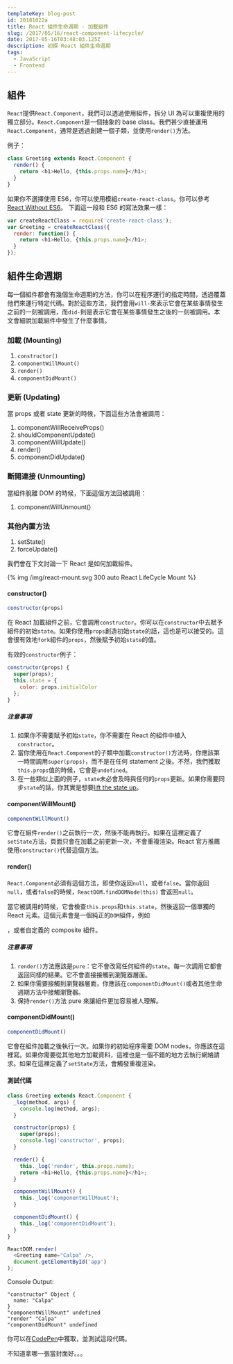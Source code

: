 ```yaml
---
templateKey: blog-post
id: 20181022a
title: React 組件生命週期 - 加載組件
slug: /2017/05/16/react-component-lifecycle/
date: 2017-05-16T03:48:03.125Z
description: 初探 React 組件生命週期
tags:
  - JavaScript
  - Frontend
---
```


## 組件

`React`提供`React.Component`，我們可以透過使用組件，拆分 UI 為可以重複使用的獨立部分。`React.Component`是一個抽象的 base class。我們甚少直接運用`React.Component`，通常是透過創建一個子類，並使用`render()`方法。

例子：

```JavaScript
class Greeting extends React.Component {
  render() {
    return <h1>Hello, {this.props.name}</h1>;
  }
}
```

如果你不選擇使用 ES6，你可以使用模組`create-react-class`。你可以參考[React Without ES6](https://facebook.github.io/react/docs/react-without-es6.html)。
下面這一段和 ES6 的寫法效果一樣：

```JavaScript
var createReactClass = require('create-react-class');
var Greeting = createReactClass({
  render: function() {
    return <h1>Hello, {this.props.name}</h1>;
  }
});
```

## 組件生命週期

每一個組件都會有幾個生命週期的方法，你可以在程序運行的指定時間，透過覆蓋他們來運行特定代碼。對於這些方法，我們會用`will-`來表示它會在某些事情發生之前的一刻被調用，而`did-`則是表示它會在某些事情發生之後的一刻被調用。本文會細說加載組件中發生了什麼事情。

### 加載 (Mounting)

1. `constructor()`
1. `componentWillMount()`
1. `render()`
1. `componentDidMount()`

### 更新 (Updating)

當 props 或者 state 更新的時候，下面這些方法會被調用：

1. componentWillReceiveProps()
1. shouldComponentUpdate()
1. componentWillUpdate()
1. render()
1. componentDidUpdate()

### 斷開連接 (Unmounting)

當組件脫離 DOM 的時候，下面這個方法回被調用：

1. componentWillUnmount()

### 其他內置方法

1. setState()
1. forceUpdate()

我們會在下文討論一下 React 是如何加載組件。

{% img /img/react-mount.svg 300 auto React LifeCycle Mount %}

#### constructor()

```JavaScript
constructor(props)
```

在 React 加載組件之前，它會調用`constructor`。你可以在`constructor`中去賦予組件的初始`state`。如果你使用`props`創造初始`state`的話，這也是可以接受的。這會很有效地`fork`組件的`props`，然後賦予初始`state`的值。

有效的`constructor`例子：

```JavaScript
constructor(props) {
  super(props);
  this.state = {
    color: props.initialColor
  };
}
```

##### 注意事項

1. 如果你不需要賦予初始`state`，你不需要在 React 的組件中植入`constructor`。
1. 當你使用在`React.Component`的子類中加載`constructor()`方法時，你應該第一時間調用`super(props)`，而不是在任何 statement 之後。不然，我們獲取`this.props`值的時候，它會是`undefined`。
1. 在一些類似上面的例子，`state`未必會及時與任何的`props`更新。如果你需要同步`state`的話，你其實是想要[lift the state up](https://facebook.github.io/react/docs/lifting-state-up.html)。

#### componentWillMount()

```JavaScript
componentWillMount()
```

它會在組件`render()`之前執行一次，然後不能再執行。如果在這裡定義了`setState`方法，頁面只會在加載之前更新一次，不會重複渲染。React 官方推薦使用`constructor()`代替這個方法。

#### render()

`React.Component`必須有這個方法，即使你返回`null`，或者`false`。當你返回`null`，或者`false`的時候，`ReactDOM.findDOMNode(this)` 會返回`null`。

當它被調用的時候，它會檢查`this.props`和`this.state`，然後返回一個單獨的 React 元素。這個元素會是一個純正的`DOM`組件，例如<div />，或者自定義的 composite 組件。

##### 注意事項

1. `render()`方法應該是`pure`：它不會改寫任何組件的`state`。每一次調用它都會返回同樣的結果。它不會直接接觸到瀏覽器層面。
1. 如果你需要接觸到瀏覽器層面，你應該在`componentDidMount()`或者其他生命週期方法中接觸瀏覽器。
1. 保持`render()`方法 pure 來讓組件更加容易被人理解。

#### componentDidMount()

```JavaScript
componentDidMount()
```

它會在組件加載之後執行一次。如果你的初始程序需要 DOM nodes，你應該在這裡寫。如果你需要從其他地方加載資料，這裡也是一個不錯的地方去執行網絡請求。如果在這裡定義了`setState`方法，會觸發重複渲染。

#### 測試代碼

```JavaScript
class Greeting extends React.Component {
  _log(method, args) {
    console.log(method, args);
  }

  constructor(props) {
    super(props);
    console.log('constructor', props);
  }

  render() {
    this._log('render', this.props.name);
    return <h1>Hello, {this.props.name}</h1>;
  }

  componentWillMount() {
    this._log('componentWillMount');
  }

  componentDidMount() {
    this._log('componentDidMount');
  }
}

ReactDOM.render(
  <Greeting name="Calpa" />,
  document.getElementById('app')
);
```

Console Output:

```
"constructor" Object {
  name: "Calpa"
}
"componentWillMount" undefined
"render" "Calpa"
"componentDidMount" undefined
```

你可以在[CodePen](https://codepen.io/calpa/full/xdJrQm/)中獲取，並測試這段代碼。

不知道拿哪一張當封面好。。。
